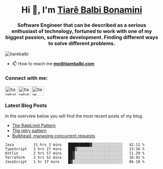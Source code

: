 

<h1 align="center">Hi 👋, I'm <a href="https://tiarebalbi.com?utm_source=github&utm_medium=profile&utm_campaign=github_profile">Tiarê Balbi Bonamini</a></h1>

<h3 align="center">Software Engineer that can be described as a serious enthusiast of technology, fortuned to work with one of my biggest passion, software development. Finding different ways to solve different problems.</h3>

<p align="left"> <img src="https://komarev.com/ghpvc/?username=tiarebalbi" alt="tiarebalbi" /> </p>

- 📫 How to reach me **me@tiarebalbi.com**

<p align="left">
<h3 align="left">Connect with me:</h3>
<a href="https://twitter.com/tiarebalbi" target="blank"><img align="center" src="https://cdn.jsdelivr.net/npm/simple-icons@3.0.1/icons/twitter.svg" alt="tiarebalbi" height="30" width="40" /></a>
<a href="https://instagram.com/tiarebalbi" target="blank"><img align="center" src="https://cdn.jsdelivr.net/npm/simple-icons@3.0.1/icons/instagram.svg" alt="tiarebalbi" height="30" width="40" /></a>
<a href="https://www.codechef.com/users/tiare balbi bonamini" target="blank"><img align="center" src="https://cdn.jsdelivr.net/npm/simple-icons@3.1.0/icons/codechef.svg" alt="tiare balbi bonamini" height="30" width="40" /></a>
</p>

### Latest Blog Posts

In the overview below you will find the most recent posts of my blog.

* [The RateLimit Pattern](https://tiarebalbi.com/article/week-4-the-rate-limit-pattern?utm_source=github&utm_medium=profile&utm_campaign=github_profile)
* [The retry pattern](https://tiarebalbi.com/article/week-3-the-retry-pattern?utm_source=github&utm_medium=profile&utm_campaign=github_profile)
* [Bulkhead, managing concurrent requests](https://tiarebalbi.com/article/week-2-bulkhead-managing-concurrent-requests?utm_source=github&utm_medium=profile&utm_campaign=github_profile)

<!--START_SECTION:waka-->
```text
Java         11 hrs 3 mins   ██████████▓░░░░░░░░░░░░░░   42.11 % 
TypeScript   3 hrs 27 mins   ███▒░░░░░░░░░░░░░░░░░░░░░   13.16 % 
Kotlin       2 hrs 57 mins   ██▓░░░░░░░░░░░░░░░░░░░░░░   11.29 % 
Terraform    2 hrs 52 mins   ██▓░░░░░░░░░░░░░░░░░░░░░░   10.92 % 
JavaScript   1 hr 37 mins    █▓░░░░░░░░░░░░░░░░░░░░░░░   06.18 % 
```
<!--END_SECTION:waka-->
